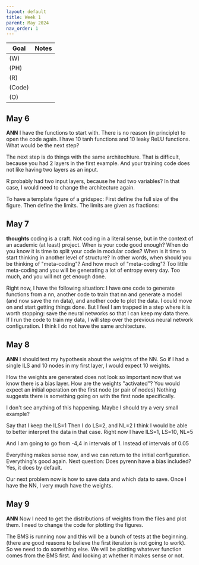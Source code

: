 ```yaml
---
layout: default
title: Week 1
parent: May 2024
nav_order: 1
---
```


| Goal | Notes |                                                                                
| ----------- | ----------- |
|(W)| |
|(PH)| |
|(R)| |
|(Code)| |
|(O)| |



## May 6

**ANN** I have the functions to start with. There is no reason (in principle) to open the code again.
I have 10 tanh functions and 10 leaky ReLU functions. What would be the next step?

The next step is do things with the same architechture. That is difficult, because you had 2 layers in the first example.
And your training code does not like having two layers as an input.

R probably had two input layers, because he had two variables? In that case, I would need to change the architecture again.


To have a template figure of a gridspec:
First define the full size of the figure. Then define the limits.
The limits are given as fractions:

## May 7

**thoughts**
coding is a craft. Not coding in a literal sense, but in the context of an academic (at least) project.
When is your code good enough? When do you know it is time to split your code in modular codes? When is it time to start thinking in another level of structure?
In other words, when should you be thinking of "meta-coding"? And how much of "meta-coding"? Too little meta-coding and you will be generating a lot of entropy every day.
Too much, and you will not get enough done.

Right now, I have the following situation: I have one code to generate functions from a nn, another code to train that nn and generate a model (and now save the nn data), and another code to plot the data.
I could move on and start getting things done. But I feel I am trapped in a step where it is worth stopping: save the neural networks so that I can keep my data there. If I run the code to train my data, I will step over the previous neural network configuration.
I think I do not have the same architecture.

## May 8

**ANN** I should test my hypothesis about the weights of the NN.
So if I had a single ILS and 10 nodes in my first layer, I would expect 10 weights.

How the weights are generated does not look so important now that we know there is a bias layer.
How are the weights "activated"?
You would expect an initial operation on the first node (or pair of nodes)
Nothing suggests there is something going on with the first node specifically.

I don't see anything of this happening. Maybe I should try a very small example?

Say that I keep the
ILS=1
Then I do LS=2, and NL=2
I think I would be able to better interpret the data in that case.
Right now I have ILS=1, LS=10, NL=5

And I am going to go from -4,4 in intervals of 1.
Instead of intervals of 0.05


Everything makes sense now, and we can return to the initial configuration. Everything's good again.
Next question: Does pyrenn have a bias included? Yes, it does by default.

Our next problem now is how to save data and which data to save.
Once I have the NN, I very much have the weights.

## May 9

**ANN**
Now I need to get the distributions of weights from the files and plot them. I need to change the code for plotting the figures.

The BMS is running now and this will be a bunch of tests at the beginning. (there are good reasons to believe the first iteration is not going to work).
So we need to do something else.
We will be plotting whatever function comes from the BMS first. And looking at whether it makes sense or not.